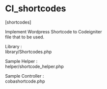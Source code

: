 CI_shortcodes
=============

[shortcodes]

Implement Wordpress Shortcode to Codeigniter <br>
file that to be used.

Library : <br>
library/Shortcodes.php

Sample Helper : <br>
helper/shortcode_helper.php

Sample Controller : <br>
cobashortcode.php

